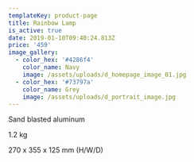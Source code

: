 ```yaml
---
templateKey: product-page
title: Rainbow Lamp
is_active: true
date: 2019-01-10T09:40:24.813Z
price: '459'
image_gallery:
  - color_hex: '#4286f4'
    color_name: Navy
    image: /assets/uploads/d_homepage_image_01.jpg
  - color_hex: '#73797a'
    color_name: Grey
    image: /assets/uploads/d_portrait_image.jpg
---
```

Sand blasted aluminum

1.2 kg

270 x 355 x 125 mm (H/W/D)
